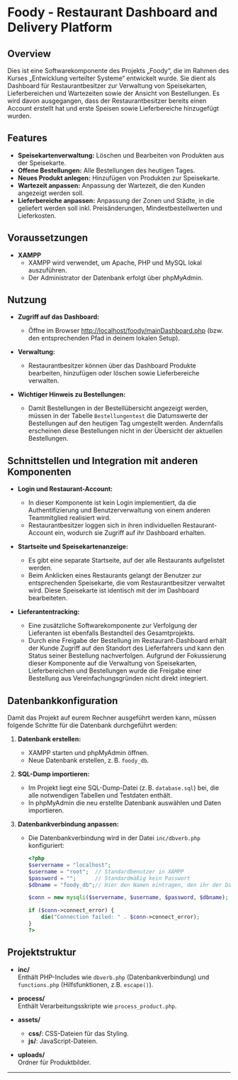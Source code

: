 # Foody - Restaurant Dashboard and Delivery Platform

## Overview

Dies ist eine Softwarekomponente des Projekts „Foody“, die im Rahmen des Kurses „Entwicklung verteilter Systeme“ entwickelt wurde. Sie dient als Dashboard für Restaurantbesitzer zur Verwaltung von Speisekarten, Lieferbereichen und Wartezeiten sowie der Ansicht von Bestellungen. Es wird davon ausgegangen, dass der Restaurantbesitzer bereits einen Account erstellt hat und erste Speisen sowie Lieferbereiche hinzugefügt wurden.

## Features

- **Speisekartenverwaltung:** Löschen und Bearbeiten von Produkten aus der Speisekarte.
- **Offene Bestellungen:** Alle Bestellungen des heutigen Tages.
- **Neues Produkt anlegen:** Hinzufügen von Produkten zur Speisekarte.
- **Wartezeit anpassen:** Anpassung der Wartezeit, die den Kunden angezeigt werden soll.
- **Lieferbereiche anpassen:** Anpassung der Zonen und Städte, in die geliefert werden soll inkl. Preisänderungen, Mindestbestellwerten und Lieferkosten.

## Voraussetzungen

- **XAMPP**
  - XAMPP wird verwendet, um Apache, PHP und MySQL lokal auszuführen.
  - Der Administrator der Datenbank erfolgt über phpMyAdmin.

## Nutzung

- **Zugriff auf das Dashboard:**
  - Öffne im Browser [http://localhost/foody/mainDashboard.php](http://localhost/foody/mainDashboard.php) (bzw. den entsprechenden Pfad in deinem lokalen Setup).

- **Verwaltung:**
  - Restaurantbesitzer können über das Dashboard Produkte bearbeiten, hinzufügen oder löschen sowie Lieferbereiche verwalten.

- **Wichtiger Hinweis zu Bestellungen:**
  - Damit Bestellungen in der Bestellübersicht angezeigt werden, müssen in der Tabelle `Bestellungentest` die Datumswerte der Bestellungen auf den heutigen Tag umgestellt werden. Andernfalls erscheinen diese Bestellungen nicht in der Übersicht der aktuellen Bestellungen.

## Schnittstellen und Integration mit anderen Komponenten

- **Login und Restaurant-Account:**
  - In dieser Komponente ist kein Login implementiert, da die Authentifizierung und Benutzerverwaltung von einem anderen Teammitglied realisiert wird. 
  - Restaurantbesitzer loggen sich in ihren individuellen Restaurant-Account ein, wodurch sie Zugriff auf ihr Dashboard erhalten.

- **Startseite und Speisekartenanzeige:**
  - Es gibt eine separate Startseite, auf der alle Restaurants aufgelistet werden.
  - Beim Anklicken eines Restaurants gelangt der Benutzer zur entsprechenden Speisekarte, die vom Restaurantbesitzer verwaltet wird. Diese Speisekarte ist identisch mit der im Dashboard bearbeiteten.

- **Lieferantentracking:**
  - Eine zusätzliche Softwarekomponente zur Verfolgung der Lieferanten ist ebenfalls Bestandteil des Gesamtprojekts.
  - Durch eine Freigabe der Bestellung im Restaurant-Dashboard erhält der Kunde Zugriff auf den Standort des Lieferfahrers und kann den Status seiner Bestellung nachverfolgen. Aufgrund der Fokussierung dieser Komponente auf die Verwaltung von Speisekarten, Lieferbereichen und Bestellungen wurde die Freigabe einer Bestellung aus Vereinfachungsgründen nicht direkt integriert.

## Datenbankkonfiguration

Damit das Projekt auf eurem Rechner ausgeführt werden kann, müssen folgende Schritte für die Datenbank durchgeführt werden:

1. **Datenbank erstellen:**
   - XAMPP starten und phpMyAdmin öffnen.
   - Neue Datenbank erstellen, z. B. `foody_db`.

2. **SQL-Dump importieren:**
   - Im Projekt liegt eine SQL-Dump-Datei (z. B. `database.sql`) bei, die alle notwendigen Tabellen und Testdaten enthält.
   - In phpMyAdmin die neu erstellte Datenbank auswählen und Daten importieren.

3. **Datenbankverbindung anpassen:**
   - Die Datenbankverbindung wird in der Datei `inc/dbverb.php` konfiguriert:

     ```php
     <?php
     $servername = "localhost";
     $username = "root";  // Standardbenutzer in XAMPP
     $password = "";      // Standardmäßig kein Passwort
     $dbname = "foody_db";// Hier den Namen eintragen, den ihr der Datenbank gegeben habt

     $conn = new mysqli($servername, $username, $password, $dbname);

     if ($conn->connect_error) {
         die("Connection failed: " . $conn->connect_error);
     }
     ?>
     ```

## Projektstruktur

- **inc/**  
  Enthält PHP-Includes wie `dbverb.php` (Datenbankverbindung) und `functions.php` (Hilfsfunktionen, z.B. `escape()`).

- **process/**  
  Enthält Verarbeitungsskripte wie `process_product.php`.

- **assets/**
  - **css/**: CSS-Dateien für das Styling.
  - **js/**: JavaScript-Dateien.

- **uploads/**  
  Ordner für Produktbilder.

---
